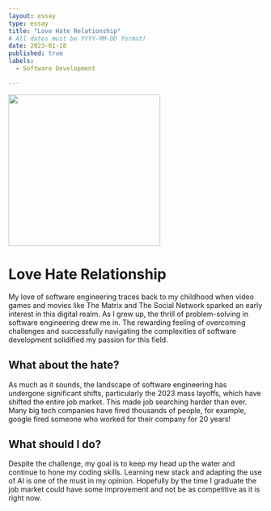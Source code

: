 ```yaml
---
layout: essay
type: essay
title: "Love Hate Relationship"
# All dates must be YYYY-MM-DD format!
date: 2023-01-18
published: true
labels:
  - Software Development

---
```


<img width="300px" class="rounded float-start pe-4" src="https://www.dice.com/binaries/large/content/gallery/dice/insights/2022/09/shutterstock_2079730714.jpg">

# Love Hate Relationship
My love of software engineering traces back to my childhood when video games and movies like The Matrix and The Social Network sparked an early interest in this digital realm. As I grew up, the thrill of problem-solving in software engineering drew me in. The rewarding feeling of overcoming challenges and successfully navigating the complexities of software development solidified my passion for this field.

## What about the hate?
As much as it sounds,  the landscape of software engineering has undergone significant shifts, particularly the 2023 mass layoffs, which have shifted the entire job market. This made job searching harder than ever. Many big tech companies have fired thousands of people, for example, google fired someone who worked for their company for 20 years!

## What should I do?
Despite the challenge, my goal is to keep my head up the water and continue to hone my coding skills. Learning new stack and adapting the use of AI is one of the must in my opinion. Hopefully by the time I graduate the job market could have some improvement and not be as competitive as it is right now.

